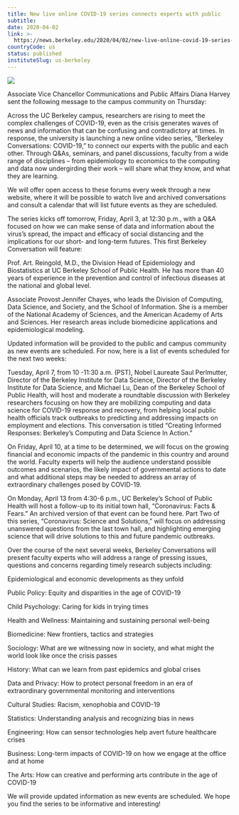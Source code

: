 ```yaml
---
title: New live online COVID-19 series connects experts with public
subtitle: 
date: 2020-04-02
link: >-
  https://news.berkeley.edu/2020/04/02/new-live-online-covid-19-series-connects-experts-with-public/
countryCode: us
status: published
instituteSlug: us-berkeley
---
```

![](https://news.berkeley.edu/wp-content/uploads/2015/10/sather-gate-750.jpg)

Associate Vice Chancellor Communications and Public Affairs Diana Harvey sent the following message to the campus community on Thursday:

Across the UC Berkeley campus, researchers are rising to meet the complex challenges of COVID-19, even as the crisis generates waves of news and information that can be confusing and contradictory at times. In response, the university is launching a new online video series, “Berkeley Conversations: COVID-19,” to connect our experts with the public and each other. Through Q&As, seminars, and panel discussions, faculty from a wide range of disciplines – from epidemiology to economics to the computing and data now undergirding their work – will share what they know, and what they are learning.

We will offer open access to these forums every week through a new website, where it will be possible to watch live and archived conversations and consult a calendar that will list future events as they are scheduled.

The series kicks off tomorrow, Friday, April 3, at 12:30 p.m., with a Q&A focused on how we can make sense of data and information about the virus’s spread, the impact and efficacy of social distancing and the implications for our short- and long-term futures. This first Berkeley Conversation will feature:

Prof. Art. Reingold, M.D., the Division Head of Epidemiology and Biostatistics at UC Berkeley School of Public Health. He has more than 40 years of experience in the prevention and control of infectious diseases at the national and global level.

Associate Provost Jennifer Chayes, who leads the Division of Computing, Data Science, and Society, and the School of Information. She is a member of the National Academy of Sciences, and the American Academy of Arts and Sciences. Her research areas include biomedicine applications and epidemiological modeling.

Updated information will be provided to the public and campus community as new events are scheduled. For now, here is a list of events scheduled for the next two weeks:

Tuesday, April 7, from 10 -11:30 a.m. (PST), Nobel Laureate Saul Perlmutter, Director of the Berkeley Institute for Data Science, Director of the Berkeley Institute for Data Science, and Michael Lu, Dean of the Berkeley School of Public Health, will host and moderate a roundtable discussion with Berkeley researchers focusing on how they are mobilizing computing and data science for COVID-19 response and recovery, from helping local public health officials track outbreaks to predicting and addressing impacts on employment and elections. This conversation is titled “Creating Informed Responses: Berkeley’s Computing and Data Science In Action.”

On Friday, April 10, at a time to be determined, we will focus on the growing financial and economic impacts of the pandemic in this country and around the world. Faculty experts will help the audience understand possible outcomes and scenarios, the likely impact of governmental actions to date and what additional steps may be needed to address an array of extraordinary challenges posed by COVID-19.

On Monday, April 13 from 4:30-6 p.m., UC Berkeley’s School of Public Health will host a follow-up to its initial town hall, “Coronavirus: Facts & Fears.” An archived version of that event can be found here. Part Two of this series, “Coronavirus: Science and Solutions,” will focus on addressing unanswered questions from the last town hall, and highlighting emerging science that will drive solutions to this and future pandemic outbreaks.

Over the course of the next several weeks, Berkeley Conversations will present faculty experts who will address a range of pressing issues, questions and concerns regarding timely research subjects including:

Epidemiological and economic developments as they unfold

Public Policy: Equity and disparities in the age of COVID-19

Child Psychology: Caring for kids in trying times

Health and Wellness: Maintaining and sustaining personal well-being

Biomedicine: New frontiers, tactics and strategies

Sociology: What are we witnessing now in society, and what might the world look like once the crisis passes

History: What can we learn from past epidemics and global crises

Data and Privacy: How to protect personal freedom in an era of extraordinary governmental monitoring and interventions

Cultural Studies: Racism, xenophobia and COVID-19

Statistics: Understanding analysis and recognizing bias in news

Engineering: How can sensor technologies help avert future healthcare crises

Business: Long-term impacts of COVID-19 on how we engage at the office and at home

The Arts: How can creative and performing arts contribute in the age of COVID-19

We will provide updated information as new events are scheduled. We hope you find the series to be informative and interesting!